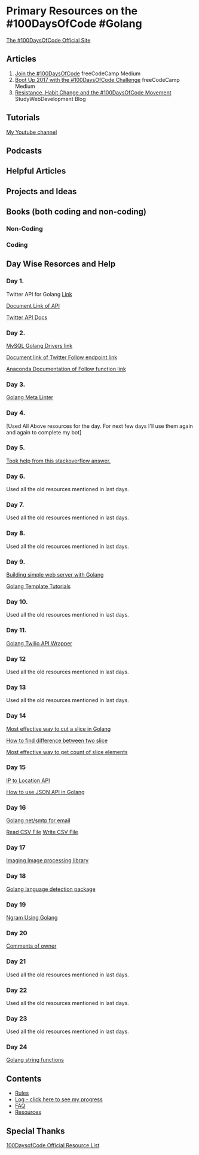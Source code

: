 # Primary Resources on the #100DaysOfCode #Golang

[The #100DaysOfCode Official Site](http://100daysofcode.com/)

## Articles
1. [Join the #100DaysOfCode](https://medium.freecodecamp.com/join-the-100daysofcode-556ddb4579e4) freeCodeCamp Medium
2. [Boot Up 2017 with the #100DaysOfCode Challenge](https://medium.freecodecamp.com/start-2017-with-the-100daysofcode-improved-and-updated-18ce604b237b) freeCodeCamp Medium
3. [Resistance, Habit Change and the #100DaysOfCode Movement](https://studywebdevelopment.com/100-days-of-code.html) StudyWebDevelopment Blog

## Tutorials
[My Youtube channel](https://goo.gl/rmEsJp)
## Podcasts


## Helpful Articles

## Projects and Ideas

## Books (both coding and non-coding)

### Non-Coding


### Coding

## Day Wise Resorces and Help

### Day 1.
Twitter API for Golang [Link](https://github.com/ChimeraCoder/anaconda)

[Document Link of API](https://godoc.org/github.com/ChimeraCoder/anaconda)

[Twitter API Docs](https://developer.twitter.com/en/docs/tweets/post-and-engage/api-reference/post-statuses-update)

### Day 2.
[MySQL Golang Drivers link](https://github.com/go-sql-driver/mysql)

[Document link of Twitter Follow endpoint link](https://goo.gl/RmfCbT)

[Anaconda Documentation of Follow function link](https://goo.gl/W3Ftpz)

### Day 3.
[Golang Meta Linter](https://github.com/alecthomas/gometalinter)

### Day 4.
[Used All Above resources for the day. For next few days I'll use them again and again to complete my bot]

### Day 5.
[Took help from this stackoverflow answer.](https://goo.gl/ZHTvR4)

### Day 6.
Used all the old resources mentioned in last days.

### Day 7.
Used all the old resources mentioned in last days.

### Day 8.
Used all the old resources mentioned in last days.

### Day 9.
[Building simple web server with Golang](https://github.com/astaxie/build-web-application-with-golang/blob/master/en/03.2.md)

[Golang Template Tutorials](https://github.com/astaxie/build-web-application-with-golang/blob/master/en/07.4.md)

### Day 10.
Used all the old resources mentioned in last days.

### Day 11.
[Golang Twilio API Wrapper](https://github.com/subosito/twilio)

### Day 12
Used all the old resources mentioned in last days.

### Day 13
Used all the old resources mentioned in last days.

### Day 14
[Most effective way to cut a slice in Golang](https://www.reddit.com/r/golang/comments/3t0n0n/must_efficient_way_to_cut_slice/)

[How to find difference between two slice](https://stackoverflow.com/questions/19374219/how-to-find-the-difference-between-two-slices-of-strings-in-golang)

[Most effective way to get count of slice elements](https://www.daniweb.com/programming/computer-science/code/496353/sort-a-word-frequency-count-golang)

### Day 15
[IP to Location API](http://ip-api.com)

[How to use JSON API in Golang](https://medium.com/@IndianGuru/consuming-json-apis-with-go-d711efc1dcf9)

### Day 16
[Golang net/smtp for email](https://golang.org/pkg/net/smtp/)

[Read CSV File](https://www.thepolyglotdeveloper.com/2017/03/parse-csv-data-go-programming-language/)
[Write CSV File](https://golangcode.com/write-data-to-a-csv-file/)

### Day 17
[Imaging Image processing library](https://github.com/disintegration/imaging)

### Day 18
[Golang language detection package](github.com/rylans/getlang)

### Day 19
[Ngram Using Golang](https://play.golang.org/p/21NUZLPVKmF)

### Day 20
[Comments of owner](github.com/rylans/getlang)

### Day 21
Used all the old resources mentioned in last days.

### Day 22
Used all the old resources mentioned in last days.

### Day 23
Used all the old resources mentioned in last days.

### Day 24
[Golang string functions](http://www.golangprograms.com/golang/string-functions/)

## Contents
* [Rules](/Rules.md)
* [Log - click here to see my progress](/Logfile.md)
* [FAQ](/FAQ.md)
* [Resources](/Resources.md)

## Special Thanks
[100DaysofCode Official Resource List](https://github.com/kallaway/100-days-of-code/blob/master/resources.md)
